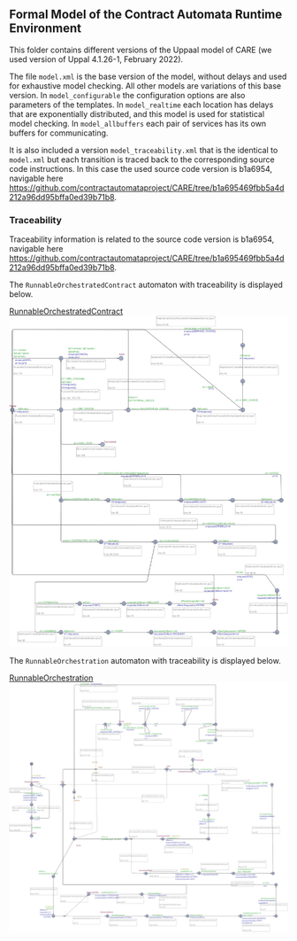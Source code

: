 ## Formal Model of the Contract Automata Runtime Environment

This folder contains different versions of the Uppaal model of CARE (we used version of Uppal 4.1.26-1, February 2022).

The file `model.xml` is the base version of the model,  without delays and used for exhaustive model checking. 
All other models are variations of this base version. 
In  `model_configurable`  the configuration options are also parameters of the templates. 
In `model_realtime`  each location has  delays that are exponentially distributed, and this model is used for statistical model checking. 
In `model_allbuffers`  each pair of services has its own buffers for communicating.

It is also included a version `model_traceability.xml` that is the identical to `model.xml` but  each transition is traced back to the corresponding source code instructions.
In this case the used source code version is b1a6954, navigable here https://github.com/contractautomataproject/CARE/tree/b1a695469fbb5a4d212a96dd95bffa0ed39b71b8. 




### Traceability


Traceability information is related to the source code version is b1a6954, navigable here https://github.com/contractautomataproject/CARE/tree/b1a695469fbb5a4d212a96dd95bffa0ed39b71b8. 

The `RunnableOrchestratedContract` automaton with traceability is displayed below.

[RunnableOrchestratedContract](https://github.com/contractautomataproject/CARE/raw/master/src/spec/uppaal/RunnableOrchestratedContract.svg?sanitize=true)
<img src="https://raw.githubusercontent.com/contractautomataproject/CARE/master/src/spec/uppaal/RunnableOrchestratedContract.svg?sanitize=true">



The `RunnableOrchestration` automaton with traceability is displayed below.

[RunnableOrchestration](https://github.com/contractautomataproject/CARE/raw/master/src/spec/uppaal/RunnableOrchestration.svg?sanitize=true)
<img src="https://raw.githubusercontent.com/contractautomataproject/CARE/9b9ebda1528394b868272c8672e4d96b5ce6ee09/src/spec/uppaal/RunnableOrchestration.svg?sanitize=true">
